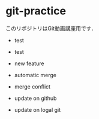 # git-practice
このリポジトリはGit動画講座用です．

- test
- test

- new feature

- automatic merge

- merge conflict

- update on github

- update on logal git
